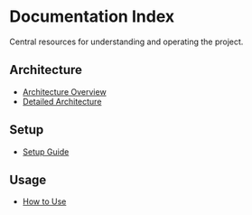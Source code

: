 # Documentation Index

Central resources for understanding and operating the project.

## Architecture
- [Architecture Overview](architecture_overview.md)
- [Detailed Architecture](architecture.md)
## Setup
- [Setup Guide](setup.md)
## Usage
- [How to Use](how_to_use.md)
